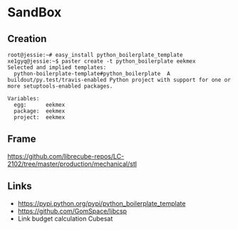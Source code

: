 # SandBox

## Creation

    root@jessie:~# easy_install python_boilerplate_template
    xe1gyq@jessie:~$ paster create -t python_boilerplate eekmex
    Selected and implied templates:
      python-boilerplate-template#python_boilerplate  A buildout/py.test/travis-enabled Python project with support for one or more setuptools-enabled packages.
    
    Variables:
      egg:      eekmex
      package:  eekmex
      project:  eekmex

## Frame

https://github.com/librecube-repos/LC-2102/tree/master/production/mechanical/stl

## Links

- https://pypi.python.org/pypi/python_boilerplate_template
- https://github.com/GomSpace/libcsp
- Link budget calculation Cubesat
